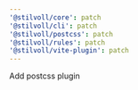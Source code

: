 ```yaml
---
'@stilvoll/core': patch
'@stilvoll/cli': patch
'@stilvoll/postcss': patch
'@stilvoll/rules': patch
'@stilvoll/vite-plugin': patch
---
```


Add postcss plugin
